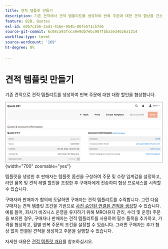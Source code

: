 ```yaml
---
title: 견적 템플릿 만들기
description: 기존 견적에서 견적 템플리트를 생성하여 반복 주문에 대한 견적 협상을 간소화합니다.=
feature: B2B, Quotes
exl-id: e0b7c2b6-3ad1-416e-954b-80fe571cb7d6
source-git-commit: 6c08ca93fcca9e9db7ebc987fbba3e34626a1314
workflow-type: tm+mt
source-wordcount: '169'
ht-degree: 0%

---
```


# 견적 템플릿 만들기

<!--This topic is linked to from the Commerce Admin quote templates page. If the URL to this topic changes, make sure to add a redirect to prevent the Admin link from returning a 404 error.-->

기존 견적으로 견적 템플리트를 생성하여 반복 주문에 대한 대량 할인을 협상합니다.

![책임자로부터 견적 템플릿 만들기](./assets/quote-template-create-from-admin.png){width="700" zoomable="yes"}

템플릿을 생성한 후 판매자는 템플릿 옵션을 구성하여 주문 및 수량 임계값을 설정하고, 라인 품목 및 견적 레벨 할인을 조정한 후 구매자에게 전송하여 협상 프로세스를 시작할 수 있습니다.

구매자와 판매자가 합의에 도달하면 구매자는 견적 템플리트를 수락합니다. 그런 다음 구매자는 견적 템플릿 조건을 기반으로 [사전 승인된 연결된 견적을 생성](account-dashboard-my-quote-templates.md)할 수 있습니다. 예를 들어, 회사가 비즈니스 운영을 유지하기 위해 MRO(유지 관리, 수리 및 운영) 주문을 보유한 경우, 구매자나 판매자는 견적 템플리트를 사용하여 필수 품목을 추가하고, 가격을 협상하고, 월별 반복 주문의 조건을 설정할 수 있습니다. 그러면 구매자는 추가 협상 없이 연결된 견적을 생성하고 주문을 실행할 수 있습니다.

자세한 내용은 [견적 템플릿 개요](quote-templates-overview.md)를 참조하십시오.
